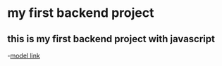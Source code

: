 # my first backend project

## this is my first backend project with javascript

-[model link](https://app.eraser.io/workspace/YtPqZ1VogxGy1jzIDkzj)

